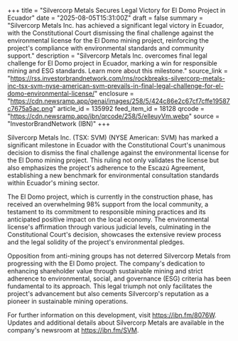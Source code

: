 +++
title = "Silvercorp Metals Secures Legal Victory for El Domo Project in Ecuador"
date = "2025-08-05T15:31:00Z"
draft = false
summary = "Silvercorp Metals Inc. has achieved a significant legal victory in Ecuador, with the Constitutional Court dismissing the final challenge against the environmental license for the El Domo mining project, reinforcing the project's compliance with environmental standards and community support."
description = "Silvercorp Metals Inc. overcomes final legal challenge for El Domo project in Ecuador, marking a win for responsible mining and ESG standards. Learn more about this milestone."
source_link = "https://rss.investorbrandnetwork.com/rns/rockbreaks-silvercorp-metals-inc-tsx-svm-nyse-american-svm-prevails-in-final-legal-challenge-for-el-domo-environmental-license/"
enclosure = "https://cdn.newsramp.app/genai/images/258/5/424c86e2c67cf7cffe19587c7675a5ac.png"
article_id = 135992
feed_item_id = 18128
qrcode = "https://cdn.newsramp.app/ibn/qrcode/258/5/elleuyVm.webp"
source = "InvestorBrandNetwork (IBN)"
+++

<p>Silvercorp Metals Inc. (TSX: SVM) (NYSE American: SVM) has marked a significant milestone in Ecuador with the Constitutional Court's unanimous decision to dismiss the final challenge against the environmental license for the El Domo mining project. This ruling not only validates the license but also emphasizes the project's adherence to the Escazú Agreement, establishing a new benchmark for environmental consultation standards within Ecuador's mining sector.</p><p>The El Domo project, which is currently in the construction phase, has received an overwhelming 98% support from the local community, a testament to its commitment to responsible mining practices and its anticipated positive impact on the local economy. The environmental license's affirmation through various judicial levels, culminating in the Constitutional Court's decision, showcases the extensive review process and the legal solidity of the project's environmental pledges.</p><p>Opposition from anti-mining groups has not deterred Silvercorp Metals from progressing with the El Domo project. The company's dedication to enhancing shareholder value through sustainable mining and strict adherence to environmental, social, and governance (ESG) criteria has been fundamental to its approach. This legal triumph not only facilitates the project's advancement but also cements Silvercorp's reputation as a pioneer in sustainable mining operations.</p><p>For further information on this development, visit <a href='https://ibn.fm/8076W' rel='nofollow' target='_blank'>https://ibn.fm/8076W</a>. Updates and additional details about Silvercorp Metals are available in the company's newsroom at <a href='https://ibn.fm/SVM' rel='nofollow' target='_blank'>https://ibn.fm/SVM</a>.</p>